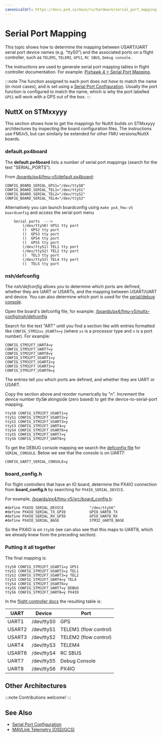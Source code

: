 ```yaml
---
canonicalUrl: https://docs.px4.io/main/ru/hardware/serial_port_mapping
---
```


# Serial Port Mapping

This topic shows how to determine the mapping between USART/UART serial port device names (e.g. "ttyS0") and the associated ports on a flight controller, such as `TELEM1`, `TELEM2`, `GPS1`, `RC SBUS`, `Debug console`.

The instructions are used to generate serial port mapping tables in flight controller documentation. For example: [Pixhawk 4 > Serial Port Mapping](../flight_controller/pixhawk4.md#serial-port-mapping).

:::note
The function assigned to each port does not _have to_ match the name (in most cases), and is set using a [Serial Port Configuration](../peripherals/serial_configuration.md). Usually the port function is configured to match the name, which is why the port labelled `GPS1` will work with a GPS out of the box.
:::

## NuttX on STMxxyyy

<!-- instructions from DavidS here: https://github.com/PX4/PX4-user_guide/pull/672#issuecomment-598198434 -->

This section shows how to get the mappings for NuttX builds on STMxxyyy architectures by inspecting the board configuration files. The instructions use FMUv5, but can similarly be extended for other FMU versions/NuttX boards.

### default.px4board

The **default.px4board** lists a number of serial port mappings (search for the text "SERIAL_PORTS").

From [/boards/px4/fmu-v5/default.px4board](https://github.com/PX4/PX4-Autopilot/blob/release/1.14/boards/px4/fmu-v5/default.px4board):

```
CONFIG_BOARD_SERIAL_GPS1="/dev/ttyS0"
CONFIG_BOARD_SERIAL_TEL1="/dev/ttyS1"
CONFIG_BOARD_SERIAL_TEL2="/dev/ttyS2"
CONFIG_BOARD_SERIAL_TEL4="/dev/ttyS3"
```

Alternatively you can launch boardconfig using `make px4_fmu-v5 boardconfig` and access the serial port menu

```
    Serial ports  --->
        (/dev/ttyS0) GPS1 tty port
        ()  GPS2 tty port
        ()  GPS3 tty port
        ()  GPS4 tty port
        ()  GPS5 tty port
        (/dev/ttyS1) TEL1 tty port
        (/dev/ttyS2) TEL2 tty port
        ()  TEL3 tty port
        (/dev/ttyS3) TEL4 tty port
        ()  TEL5 tty port
```

### nsh/defconfig

The _nsh/defconfig_ allows you to determine which ports are defined, whether they are UART or USARTs, and the mapping between USART/UART and device. You can also determine which port is used for the [serial/debug console](../debug/system_console.md).

Open the board's defconfig file, for example: [/boards/px4/fmu-v5/nuttx-config/nsh/defconfig](https://github.com/PX4/PX4-Autopilot/blob/release/1.14/boards/px4/fmu-v5/nuttx-config/nsh/defconfig#L215-L221)

Search for the text "ART" until you find a section like with entries formatted like `CONFIG_STM32xx_USARTn=y` (where `xx` is a processor type and `n` is a port number). For example:

```
CONFIG_STM32F7_UART4=y
CONFIG_STM32F7_UART7=y
CONFIG_STM32F7_UART8=y
CONFIG_STM32F7_USART1=y
CONFIG_STM32F7_USART2=y
CONFIG_STM32F7_USART3=y
CONFIG_STM32F7_USART6=y
```

The entries tell you which ports are defined, and whether they are UART or USART.

Copy the section above and reorder numerically by "n". Increment the device number _ttyS**n**_ alongside (zero based) to get the device-to-serial-port mapping.

```
ttyS0 CONFIG_STM32F7_USART1=y
ttyS1 CONFIG_STM32F7_USART2=y
ttyS2 CONFIG_STM32F7_USART3=y
ttyS3 CONFIG_STM32F7_UART4=y
ttyS4 CONFIG_STM32F7_USART6=y
ttyS5 CONFIG_STM32F7_UART7=y
ttyS6 CONFIG_STM32F7_UART8=y
```

To get the DEBUG console mapping we search the [defconfig file](https://github.com/PX4/PX4-Autopilot/blob/release/1.14/boards/px4/fmu-v5/nuttx-config/nsh/defconfig#L212) for `SERIAL_CONSOLE`. Below we see that the console is on UART7:

```
CONFIG_UART7_SERIAL_CONSOLE=y
```

### board_config.h

For flight controllers that have an IO board, determine the PX4IO connection from **board_config.h** by searching for `PX4IO_SERIAL_DEVICE`.

For example, [/boards/px4/fmu-v5/src/board_config.h](https://github.com/PX4/PX4-Autopilot/blob/release/1.14/boards/px4/fmu-v5/src/board_config.h#L59):

```
#define PX4IO_SERIAL_DEVICE            "/dev/ttyS6"
#define PX4IO_SERIAL_TX_GPIO           GPIO_UART8_TX
#define PX4IO_SERIAL_RX_GPIO           GPIO_UART8_RX
#define PX4IO_SERIAL_BASE              STM32_UART8_BASE
```

So the PX4IO is on `ttyS6` (we can also see that this maps to UART8, which we already knew from the preceding section).

### Putting it all together

The final mapping is:

```
ttyS0 CONFIG_STM32F7_USART1=y GPS1
ttyS1 CONFIG_STM32F7_USART2=y TEL1
ttyS2 CONFIG_STM32F7_USART3=y TEL2
ttyS3 CONFIG_STM32F7_UART4=y TEL4
ttyS4 CONFIG_STM32F7_USART6=y
ttyS5 CONFIG_STM32F7_UART7=y DEBUG
ttyS6 CONFIG_STM32F7_UART8=y PX4IO
```

In the [flight controller docs](../flight_controller/pixhawk4.md#serial-port-mapping) the resulting table is:

| UART   | Device     | Port                  |
| ------ | ---------- | --------------------- |
| UART1  | /dev/ttyS0 | GPS                   |
| USART2 | /dev/ttyS1 | TELEM1 (flow control) |
| USART3 | /dev/ttyS2 | TELEM2 (flow control) |
| UART4  | /dev/ttyS3 | TELEM4                |
| USART6 | /dev/ttyS4 | RC SBUS               |
| UART7  | /dev/ttyS5 | Debug Console         |
| UART8  | /dev/ttyS6 | PX4IO                 |

## Other Architectures

:::note
Contributions welcome!
:::

## See Also

- [Serial Port Configuration](../peripherals/serial_configuration.md)
- [MAVLink Telemetry (OSD/GCS)](../peripherals/mavlink_peripherals.md)
